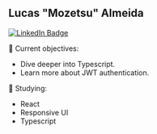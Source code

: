## Lucas "Mozetsu" Almeida

[![LinkedIn Badge](https://img.shields.io/badge/Mozetsu-424a53?style=flat-square&labelColor=424a53&logo=linkedin&logoColor=white&link=https://www.linkedin.com/in/mozetsu)](https://www.linkedin.com/in/mozetsu/)

🎯 Current objectives:

- Dive deeper into Typescript.
- Learn more about JWT authentication.

📖 Studying:

- React
- Responsive UI
- Typescript
